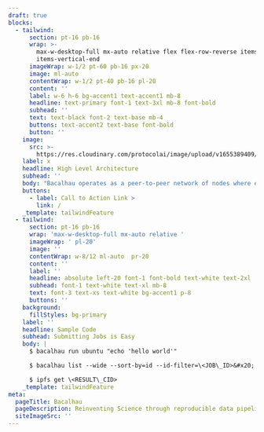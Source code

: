 ```yaml
---
draft: true
blocks:
  - tailwind:
      section: pt-16 pb-16
      wrap: >-
        max-w-desktop-full mx-auto relative flex flex-row-reverse items-start
        items-vertical-end
      imageWrap: w-1/2 pt-60 pb-16 px-20
      image: ml-auto
      contentWrap: w-1/2 pt-40 pb-16 pl-20
      content: ''
      label: w-6 h-6 bg-accent1 text-accent1 mb-8
      headline: text-primary font-1 text-3xl mb-8 font-bold
      subhead: ''
      text: text-black font-2 text-base mb-4
      buttons: text-accent2 text-base font-bold
      button: ''
    image:
      src: >-
        https://res.cloudinary.com/protocolai/image/upload/v1655389409/bacalhau/Bacalhau_Architecture_and_Roadmap_for_the_Website_pjtcsp.jpg
    label: x
    headline: High Level Architecture
    subhead: ''
    body: "Bacalhau operates as a peer-to-peer network of nodes where each node has both a requestor and compute component.\_ To interact with the cluster - Bacalhau CLI requests are sent to a node in the cluster (via JSON over HTTP), which then broadcasts messages over the transport layer to other nodes in the cluster.\_ All other nodes in the network are connected to the transport layer and as such have a shared view of the world.\n"
    buttons:
      - label: Call to Action Link >
        link: /
    _template: tailwindFeature
  - tailwind:
      section: pt-16 pb-16
      wrap: 'max-w-desktop-full mx-auto relative '
      imageWrap: ' pl-20'
      image: ''
      contentWrap: w-8/12 ml-auto  pr-20
      content: ''
      label: ''
      headline: absolute left-20 font-1 font-bold text-white text-2xl
      subhead: font-1 text-white text-xl mb-8
      text: font-3 text-xs text-white bg-accent1 p-8
      buttons: ''
    background:
      fillStyles: bg-primary
    label: ''
    headline: Sample Code
    subhead: Submitting Jobs is Easy
    body: |
      $ bacalhau run ubuntu "echo 'hello world'"

      $ bacalhau list --wide --sort-by=id --id-filter=\<JOB\_ID>&#x20;

      $ ipfs get \<RESULT\_CID>
    _template: tailwindFeature
meta:
  pageTitle: Bacalhau
  pageDescription: Reinventing Science through reproducible data pipelines
  siteImageSrc: ''
---
```


